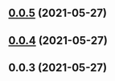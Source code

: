 ## [0.0.5](https://github.com/appleshell/babel-preset-myll/compare/v0.0.4...v0.0.5) (2021-05-27)



## [0.0.4](https://github.com/appleshell/babel-preset-myll/compare/v0.0.3...v0.0.4) (2021-05-27)



## 0.0.3 (2021-05-27)



